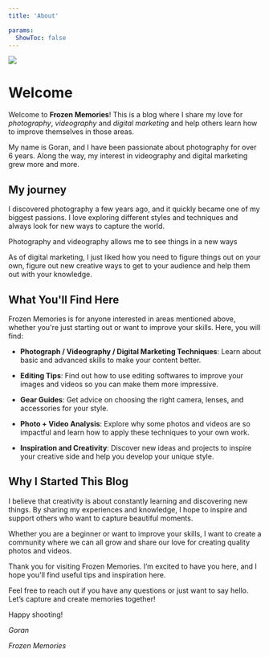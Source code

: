 ```yaml
---
title: 'About'

params:
  ShowToc: false
---
```


![](/about.jpg)

# Welcome

Welcome to **Frozen Memories**! This is a blog where I share my love for *photography*, *videography* and *digital marketing* and help others learn how to improve themselves in those areas. 

My name is Goran, and I have been passionate about photography for over 6 years. Along the way, my interest in videography and digital marketing grew more and more.


## My journey

I discovered photography a few years ago, and it quickly became one of my biggest passions. I love exploring different styles and techniques and always look for new ways to capture the world. 

Photography and videography allows me to see things in a new ways 

As of digital marketing, I just liked how you need to figure things out on your own, figure out new creative ways to get to your audience and help them out with your knowledge. 


## What You'll Find Here

Frozen Memories is for anyone interested in areas mentioned above, whether you're just starting out or want to improve your skills. Here, you will find:

- **Photograph / Videography / Digital Marketing Techniques**: Learn about basic and advanced  skills to make your content better.

- **Editing Tips**: Find out how to use editing softwares to improve your images and videos  so you can make them more impressive.

- **Gear Guides**: Get advice on choosing the right camera, lenses, and accessories for your style.

- **Photo + Video Analysis**: Explore why some photos and videos are so impactful and learn how to apply these techniques to your own work.

- **Inspiration and Creativity**: Discover new ideas and projects to inspire your creative side and help you develop your unique style.

## Why I Started This Blog

I believe that creativity is about constantly learning and discovering new things. By sharing my experiences and knowledge, I hope to inspire and support others who want to capture beautiful moments. 

Whether you are a beginner or want to improve your skills, I want to create a community where we can all grow and share our love for creating quality photos and videos.

Thank you for visiting Frozen Memories. I’m excited to have you here, and I hope you'll find useful tips and inspiration here. 

Feel free to reach out if you have any questions or just want to say hello. Let’s capture and create memories together!

Happy shooting!

*Goran*

*Frozen Memories*